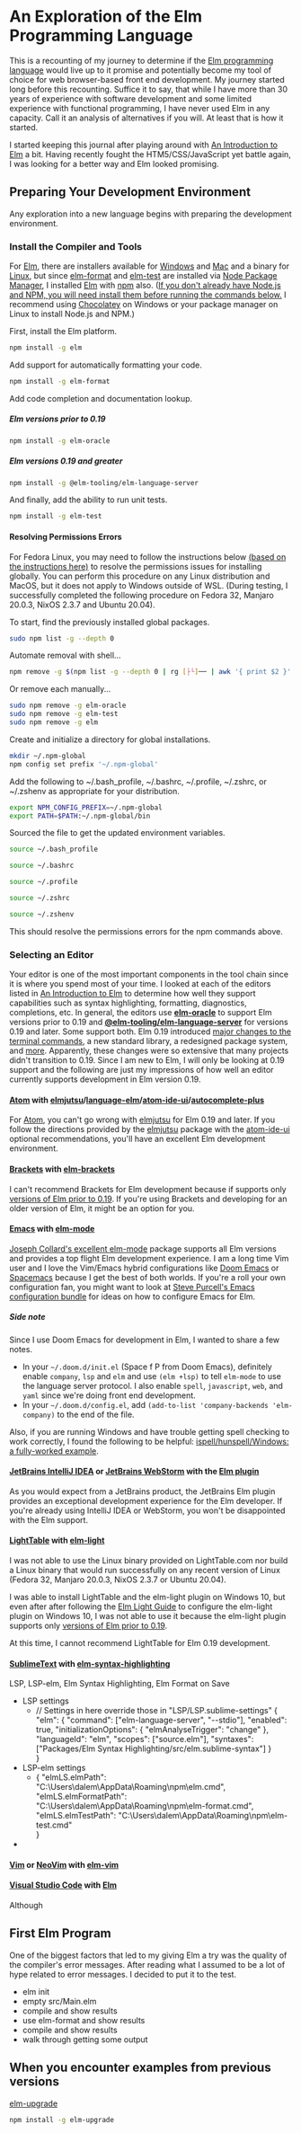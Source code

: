 # An Exploration of the Elm Programming Language

This is a recounting of my journey to determine if the [Elm programming language](https://elm-lang.org/) would live up to it promise and potentially become my tool of choice for web browser-based front end development. My journey started long before this recounting. Suffice it to say, that while I have more than 30 years of experience with software development and some limited experience with functional programming, I have never used Elm in any capacity.  Call it an analysis of alternatives if you will.  At least that is how it started.

I started keeping this journal after playing around with [An Introduction to Elm](https://guide.elm-lang.org/) a bit.  Having recently fought the HTM5/CSS/JavaScript yet battle again, I was looking for a better way and Elm looked promising.

## Preparing Your Development Environment

Any exploration into a new language begins with preparing the development environment.

### Install the Compiler and Tools

For [Elm](https://elm-lang.org/), there are installers available for [Windows](https://github.com/elm/compiler/releases/download/0.19.1/installer-for-windows.exe) and [Mac](https://github.com/elm/compiler/releases/download/0.19.1/installer-for-mac.pkg) and a binary for [Linux](https://github.com/elm/compiler/blob/master/installers/linux/README.md), but since [elm-format](https://www.npmjs.com/package/elm-format) and [elm-test](https://www.npmjs.com/package/elm-test) are installed via [Node Package Manager](https://www.npmjs.com/), I installed [Elm](https://elm-lang.org/) with [npm](https://www.npmjs.com/) also. ([If you don't already have Node.js and NPM, you will need install them before running the commands below.](https://nodejs.org/en/download/package-manager/) I recommend using [Chocolatey](https://chocolatey.org/) on Windows or your package manager on Linux to install Node.js and NPM.)

First, install the Elm platform.

```bash
npm install -g elm
```

Add support for automatically formatting your code.

```bash
npm install -g elm-format
```

Add code completion and documentation lookup.

##### Elm versions prior to 0.19

```bash
npm install -g elm-oracle
```

##### Elm versions 0.19 and greater

```bash
npm install -g @elm-tooling/elm-language-server
```

And finally, add the ability to run unit tests.

```bash
npm install -g elm-test
```

#### Resolving Permissions Errors
For Fedora Linux, you may need to follow the instructions below [(based on the instructions here)](https://docs.npmjs.com/resolving-eacces-permissions-errors-when-installing-packages-globally) to resolve the permissions issues for installing globally.  You can perform this procedure on any Linux distribution and MacOS, but it does not apply to Windows outside of WSL.  (During testing, I successfully completed the following procedure on Fedora 32, Manjaro 20.0.3, NixOS 2.3.7 and Ubuntu 20.04).  

To start, find the previously installed global packages.

```bash
sudo npm list -g --depth 0
```
Automate removal with shell...

```bash
npm remove -g $(npm list -g --depth 0 | rg [├└]── | awk '{ print $2 }' | sed -E 's/^(@?.*?)@.*/\1/' -)
```
Or remove each manually...

```bash
sudo npm remove -g elm-oracle
sudo npm remove -g elm-test
sudo npm remove -g elm
```

 Create and initialize a directory for global installations.

```bash
mkdir ~/.npm-global
npm config set prefix '~/.npm-global'
```

Add the following to ~/.bash_profile, ~/.bashrc, ~/.profile, ~/.zshrc, or ~/.zshenv as appropriate for your distribution.

```bash
export NPM_CONFIG_PREFIX=~/.npm-global
export PATH=$PATH:~/.npm-global/bin
```

Sourced the file to get the updated environment variables.

```bash
source ~/.bash_profile
```
```bash
source ~/.bashrc
```
```bash
source ~/.profile
```
```bash
source ~/.zshrc
```
```bash
source ~/.zshenv
```


This should resolve the permissions errors for the npm commands above.

### Selecting an Editor

Your editor is one of the most important components in the tool chain since it is where you spend most of your time.  I looked at each of the editors listed in [An Introduction to Elm](https://guide.elm-lang.org/) to determine how well they support capabilities such as syntax highlighting, formatting, diagnostics, completions, etc.  In general, the editors use **[elm-oracle](https://www.npmjs.com/package/elm-oracle)** to support Elm versions prior to 0.19 and **[@elm-tooling/elm-language-server](https://www.npmjs.com/package/@elm-tooling/elm-language-server)** for versions 0.19 and later.  Some support both.  Elm 0.19 introduced [major changes to the terminal commands](https://github.com/elm/compiler/blob/master/docs/upgrade-instructions/0.19.0.md), a new standard library, a redesigned package system, and [more](https://elm-lang.org/news/small-assets-without-the-headache).  Apparently, these changes were so extensive that many projects didn't transition to 0.19.  Since I am new to Elm, I will only be looking at 0.19 support and the following are just my impressions of how well an editor currently supports development in Elm version 0.19.  

#### [Atom](https://atom.io/) with [elmjutsu](https://atom.io/packages/elmjutsu)/[language-elm](https://atom.io/packages/language-elm)/[atom-ide-ui](https://atom.io/packages/atom-ide-ui)/[autocomplete-plus](https://atom.io/packages/autocomplete-plus)

For [Atom](https://atom.io/),  you can't go wrong with [elmjutsu](https://atom.io/packages/elmjutsu) for Elm 0.19 and later.  If you follow the directions provided by the [elmjutsu](https://atom.io/packages/elmjutsu) package with the [atom-ide-ui](https://atom.io/packages/atom-ide-ui) optional recommendations, you'll have an excellent Elm development environment.
#### [Brackets](http://brackets.io/) with [elm-brackets](https://github.com/lepinay/elm-brackets)

I can't recommend Brackets for Elm development because if supports only [versions of Elm prior to 0.19](https://github.com/elm/compiler/blob/master/docs/upgrade-instructions/0.19.0.md).  If you're using Brackets and developing for an older version of Elm, it might be an option for you.

#### [Emacs](https://www.gnu.org/software/emacs/) with [elm-mode](https://github.com/jcollard/elm-mode)

[Joseph Collard's excellent elm-mode](https://github.com/jcollard/elm-mode) package supports all Elm versions and provides a top flight Elm development experience.  I am a long time Vim user and I love the Vim/Emacs hybrid configurations like [Doom Emacs](https://github.com/hlissner/doom-emacs) or [Spacemacs](https://www.spacemacs.org/) because I get the best of both worlds.  If you're a roll your own configuration fan, you might want to look at [Steve Purcell's Emacs configuration bundle](https://github.com/purcell/emacs.d) for ideas on how to configure Emacs for Elm.

##### Side note

Since I use Doom Emacs for development in Elm, I wanted to share a few notes.

* In your `~/.doom.d/init.el` (Space f P from Doom Emacs), definitely enable `company`, `lsp` and `elm` and use `(elm +lsp)` to tell `elm-mode` to use the language server protocol.  I also enable `spell`, `javascript`, `web`, and `yaml` since we're doing front end development.
* In your `~/.doom.d/config.el`, add `(add-to-list 'company-backends 'elm-company)` to the end of the file.

Also, if you are running Windows and have trouble getting spell checking to work correctly, I found the following to be helpful: [ispell/hunspell/Windows: a fully-worked example](https://lists.gnu.org/archive/html/help-gnu-emacs/2014-04/msg00030.html).

#### [JetBrains IntelliJ IDEA](https://www.jetbrains.com/idea/) or [JetBrains WebStorm](https://www.jetbrains.com/webstorm/) with the [Elm plugin](https://plugins.jetbrains.com/plugin/10268-elm/)

As you would expect from a JetBrains product, the JetBrains Elm plugin provides an exceptional development experience for the Elm developer.  If you're already using IntelliJ IDEA or WebStorm, you won't be disappointed with the Elm support.

#### [LightTable](http://lighttable.com/) with [elm-light](https://github.com/rundis/elm-light)

I was not able to use the Linux binary provided on LightTable.com nor build a Linux binary that would run successfully on any recent version of Linux (Fedora 32, Manjaro 20.0.3, NixOS 2.3.7 or Ubuntu 20.04).

I was able to install LightTable and the elm-light plugin on Windows 10, but even after after following the [Elm Light Guide](https://rundis.gitbooks.io/elm-light-guide/content/) to configure the elm-light plugin on Windows 10, I was not able to use it because the elm-light plugin supports only [versions of Elm prior to 0.19](https://github.com/elm/compiler/blob/master/docs/upgrade-instructions/0.19.0.md).

At this time, I cannot recommend LightTable for Elm 0.19 development.

#### [SublimeText](https://www.sublimetext.com/) with [elm-syntax-highlighting](https://github.com/evancz/elm-syntax-highlighting/)

LSP, LSP-elm, Elm Syntax Highlighting, Elm Format on Save

* LSP settings
  * // Settings in here override those in "LSP/LSP.sublime-settings"
    {
    "elm": {
      "command": ["elm-language-server", "--stdio"],
      "enabled": true,
      "initializationOptions": {
        "elmAnalyseTrigger": "change"
      },
      "languageId": "elm",
      "scopes": ["source.elm"],
      "syntaxes": ["Packages/Elm Syntax Highlighting/src/elm.sublime-syntax"]
    }	
    }
* LSP-elm settings
  * {
    	"elmLS.elmPath": "C:\\Users\\dalem\\AppData\\Roaming\\npm\\elm.cmd",
      	"elmLS.elmFormatPath": "C:\\Users\\dalem\\AppData\\Roaming\\npm\\elm-format.cmd",
      	"elmLS.elmTestPath": "C:\\Users\\dalem\\AppData\\Roaming\\npm\\elm-test.cmd"	
    }
* 

####  [Vim](https://www.vim.org/) or [NeoVim](https://neovim.io/) with [elm-vim](https://github.com/ElmCast/elm-vim)



#### [Visual Studio Code](https://code.visualstudio.com/) with [Elm](https://github.com/elm-tooling/elm-language-client-vscode)

 Although 

## First Elm Program

One of the biggest factors that led to my giving Elm a try was the quality of the compiler's error messages.  After reading what I assumed to be a lot of hype related to error messages.  I decided to put it to the test.

* elm init
* empty src/Main.elm 
* compile and show results
* use elm-format and show results
* compile and show results
* walk through getting some output

## When you encounter examples from previous versions

[elm-upgrade](https://github.com/avh4/elm-upgrade#readme)

```bash
npm install -g elm-upgrade
```

